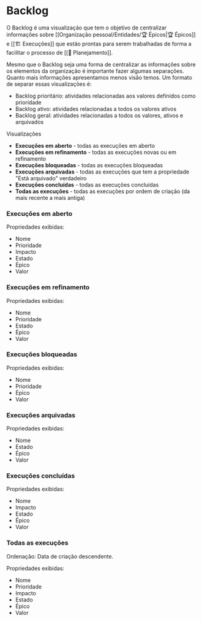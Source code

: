 # Backlog

O Backlog é uma visualização que tem o objetivo de centralizar informações sobre [[Organização pessoal/Entidades/🏆 Épicos|🏆 Épicos]] e [[🏗️ Execuções]] que estão prontas para serem trabalhadas de forma a facilitar o processo de [[📆 Planejamento]].

Mesmo que o Backlog seja uma forma de centralizar as informações sobre os elementos da organização é importante fazer algumas separações. Quanto mais informações apresentamos menos visão temos. Um formato de separar essas visualizações é:

- Backlog prioritário: atividades relacionadas aos valores definidos como prioridade
- Backlog ativo: atividades relacionadas a todos os valores ativos
- Backlog geral: atividades relacionadas a todos os valores, ativos e arquivados

Visualizações

- **Execuções em aberto** - todas as execuções em aberto
- **Execuções em refinamento** - todas as execuções novas ou em refinamento
- **Execuções bloqueadas** - todas as execuções bloqueadas
- **Execuções arquivadas** - todas as execuções que tem a propriedade "Está arquivado" verdadeiro
- **Execuções concluídas** - todas as execuções concluídas
- **Todas as execuções** - todas as execuções por ordem de criação (da mais recente a mais antiga)

### Execuções em aberto

Propriedades exibidas:
- Nome
- Prioridade
- Impacto
- Estado
- Épico
- Valor

### Execuções em refinamento

Propriedades exibidas:
- Nome
- Prioridade
- Estado
- Épico
- Valor

### Execuções bloqueadas

Propriedades exibidas:
- Nome
- Prioridade
- Épico
- Valor

### Execuções arquivadas

Propriedades exibidas:
- Nome
- Estado
- Épico
- Valor

### Execuções concluídas

Propriedades exibidas:
- Nome
- Impacto
- Estado
- Épico
- Valor

### Todas as execuções

Ordenação: Data de criação descendente.

Propriedades exibidas:
- Nome
- Prioridade
- Impacto
- Estado
- Épico
- Valor
